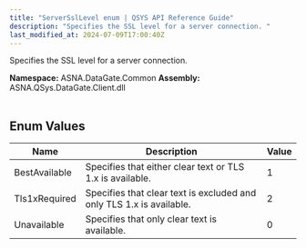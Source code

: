 ```yaml
---
title: "ServerSslLevel enum | QSYS API Reference Guide"
description: "Specifies the SSL level for a server connection. "
last_modified_at: 2024-07-09T17:00:40Z
---
```


Specifies the SSL level for a server connection.

**Namespace:** ASNA.DataGate.Common
**Assembly:** ASNA.QSys.DataGate.Client.dll
<br>
<br>

## Enum Values

| Name | Description | Value
| --- | --- | --- 
| BestAvailable | Specifies that either clear text or TLS 1.x is available. | 1 |
| Tls1xRequired | Specifies that clear text is excluded and only TLS 1.x is available. | 2 |
| Unavailable | Specifies that only clear text is available. | 0 |
